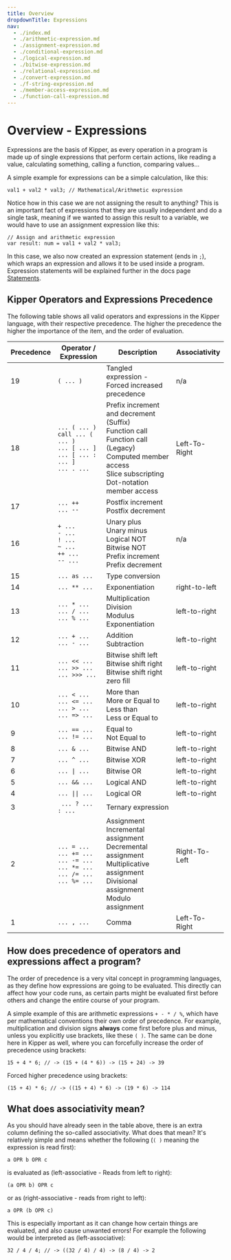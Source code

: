 ```yaml
---
title: Overview
dropdownTitle: Expressions
nav:
  - ./index.md
  - ./arithmetic-expression.md
  - ./assignment-expression.md
  - ./conditional-expression.md
  - ./logical-expression.md
  - ./bitwise-expression.md
  - ./relational-expression.md
  - ./convert-expression.md
  - ./f-string-expression.md
  - ./member-access-expression.md
  - ./function-call-expression.md
---
```


# Overview - Expressions

Expressions are the basis of Kipper, as every operation in a program is made up of single expressions that perform
certain actions, like reading a value, calculating something, calling a function, comparing values...

A simple example for expressions can be a simple calculation, like this:

```kipper
val1 + val2 * val3; // Mathematical/Arithmetic expression
```

Notice how in this case we are not assigning the result to anything? This is an important fact of expressions that they are usually independent and do a single task, meaning if we wanted to assign this result to a variable, we would have to use an assignment expression like this:

```kipper
// Assign and arithmetic expression
var result: num = val1 + val2 * val3;
```

In this case, we also now created an expression statement (ends in `;`), which wraps an expression and allows it
to be used inside a program. Expression statements will be explained further in the docs page
[Statements](../statements/index.html).

## Kipper Operators and Expressions Precedence

The following table shows all valid operators and expressions in the Kipper language, with their respective precedence. The higher the precedence the higher the importance of the item, and the order of evaluation.

<div class="table-wrapper">
<table>
<colgroup>
  <col />
  <col />
  <col />
  <col />
</colgroup>
<thead>
  <tr>
    <th>Precedence</th>
    <th>Operator / Expression</th>
    <th>Description</th>
    <th>Associativity</th>
  </tr>
</thead>
<tbody>
  <tr>
    <td>19</td>
    <td><code>( ... )</code></td>
    <td>
      Tangled expression - Forced increased precedence
    <td>n/a</td>
  </tr>
  <tr>
    <td>18</td>
    <td>
      <code>... ( ... )</code><br />
      <code>call ... ( ... )</code><br />
      <code>... [ ... ]</code><br/>
      <code>... [ ... : ... ]</code><br/>
      <code>... . ...</code>
    </td>
    <td>
      Prefix increment and decrement (Suffix)<br />
      Function call<br />
      Function call (Legacy)<br />
      Computed member access<br />
      Slice subscripting<br />
      Dot-notation member access<br />
    </td>
    <td>Left-To-Right</td>
  </tr>
  <tr>
    <td>17</td>
    <td>
      <code>... ++</code><br />
			<code>... --</code><br />
    </td>
    <td>
      Postfix increment<br />
			Postfix decrement<br />
    </td>
    <td rowspan="3">n/a</td>
  </tr>
  <tr>
    <td>16</td>
    <td>
      <code>+ ...</code><br />
			<code>- ...</code><br />
      <code>! ...</code><br />
			<code>~ ...</code><br />
      <code>++ ... </code><br />
			<code>-- ...</code><br />
    </td>
    <td>
      Unary plus<br />
			Unary minus<br />
			Logical NOT<br />
			Bitwise NOT<br />
			Prefix increment<br />
			Prefix decrement<br />
    </td>
  </tr>
	<tr>
    <td>15</td>
    <td>
      <code>... as ...</code>
    </td>
    <td>
      Type conversion
    </td>
  </tr>
	<tr>
    <td>14</td>
		<td>
      <code>... ** ...</code>
		</td>
    <td>
      Exponentiation<br />
    </td>
    <td>right-to-left</td>
	</tr>
  <tr>
    <td>13</td>
    <td>
      <code>... * ...</code><br />
      <code>... / ...</code><br />
      <code>... % ...</code><br />
    </td>
    <td>
      Multiplication<br />
      Division<br />
      Modulus<br />
      Exponentiation<br />
    </td>
    <td>left-to-right</td>
  </tr>
  <tr>
    <td>12</td>
    <td>
      <code>... + ...</code><br />
			<code>... - ...</code>
    </td>
    <td>
			Addition <br />
			Subtraction <br />
		</td>
    <td>left-to-right</td>
  </tr>
	<tr>
    <td>11</td>
		<td>
      <code>... << ...</code><br />
			<code>... >> ...</code><br />
			<code>... >>> ...</code>
		</td>
		<td>
			Bitwise shift left<br />
			Bitwise shift right<br />
			Bitwise shift right zero fill<br />
		</td>
		<td>left-to-right</td>
	</tr>
  <tr>
    <td>10</td>
    <td>
      <code>... &lt; ...</code><br />
			<code>... &lt;= ...</code><br />
      <code>... &gt; ...</code><br />
			<code>... =&gt; ...</code><br />
		</td>
    <td>
      More than <br />
			More or Equal to <br />
      Less than<br />
			Less or Equal to <br />
    </td>
		<td>left-to-right</td>
  </tr>
  <tr>
    <td>9</td>
    <td>
      <code>... == ...</code><br />
			<code>... != ...</code><br />
		</td>
    <td>
			Equal to<br />
			Not Equal to<br />
		</td>
		<td>left-to-right</td>
  </tr>
	<tr>
		<td>8</td>
    <td><code>... & ...</code><br /></td>
    <td>Bitwise AND<br /></td>
		<td>left-to-right</td>
	</tr>
	<tr>
		<td>7</td>
    <td><code>... ^ ...</code><br /></td>
    <td>Bitwise XOR<br /></td>
		<td>left-to-right</td>
	</tr>
	<tr>
		<td>6</td>
    <td><code>... | ...</code><br /></td>
    <td>Bitwise OR<br /></td>
		<td>left-to-right</td>
	</tr>
  <tr>
    <td>5</td>
    <td><code>... &amp;&amp; ...</code><br /></td>
    <td>Logical AND<br /></td>
		<td>left-to-right</td>
  </tr>
  <tr>
    <td>4</td>
    <td><code>... || ...</code></td>
    <td>Logical OR<br /></td>
		<td>left-to-right</td>
  </tr>
  <tr>
    <td>3</td>
    <td><code> ... ? ... : ...</code><br /></td>
    <td>Ternary expression<br /></td>
    <td rowspan="2">Right-To-Left</td>
  </tr>
  <tr>
    <td>2</td>
    <td>
      <code>... = ...</code><br />
      <code>... += ...</code><br />
			<code>... -= ...</code><br />
      <code>... *= ...</code><br />
      <code>... /= ...</code><br />
      <code>... %= ...</code>
    </td>
    <td>
			Assignment<br />
			Incremental assignment<br />
			Decremental assignment<br />
			Multiplicative assignment<br />
			Divisional assignment<br />
			Modulo assignment<br />
    </td>
  </tr>
  <tr>
    <td>1</td>
    <td><code>... , ...</code></td>
    <td>Comma</td>
    <td>Left-To-Right</td>
  </tr>
</tbody>
</table>
</div>

## How does precedence of operators and expressions affect a program?

The order of precedence is a very vital concept in programming languages, as they define how expressions are going to be evaluated. This directly can affect how your code runs, as certain parts might be evaluated first before others and change the entire course of your program.

A simple example of this are arithmetic expressions `+ - * / %`, which have per mathematical conventions their own order of precedence. For example, multiplication and division signs **always** come first before plus and minus, unless you explicitly use brackets, like these `( )`. The same can be done here in Kipper as well, where you can forcefully increase the order of precedence using brackets:

```kipper
15 + 4 * 6; // -> (15 + (4 * 6)) -> (15 + 24) -> 39
```

Forced higher precedence using brackets:

```kipper
(15 + 4) * 6; // -> ((15 + 4) * 6) -> (19 * 6) -> 114
```

## What does associativity mean?

As you should have already seen in the table above, there is an extra column defining the so-called associativity. What
does that mean? It's relatively simple and means whether the following (`( )` meaning the expression is read first):

```kipper
a OPR b OPR c
```

is evaluated as (left-associative - Reads from left to right):

```kipper
(a OPR b) OPR c
```

or as (right-associative - reads from right to left):

```kipper
a OPR (b OPR c)
```

This is especially important as it can change how certain things are evaluated, and also cause unwanted errors! For
example the following would be interpreted as (left-associative):

```kipper
32 / 4 / 4; // -> ((32 / 4) / 4) -> (8 / 4) -> 2
```
